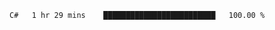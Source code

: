 <!--START_SECTION:waka-->

```text
C#   1 hr 29 mins    █████████████████████████   100.00 %
```

<!--END_SECTION:waka-->
